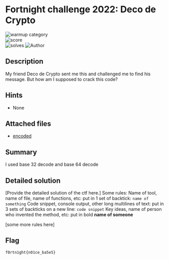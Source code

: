 # Fortnight challenge 2022: Deco de Crypto

![warmup category](https://img.shields.io/badge/Category-Cryptography-brightgreen.svg)  
![score](https://img.shields.io/badge/Score_after_CTF-200-blue.svg)  
![solves](https://img.shields.io/badge/Solves-34-lightgrey.svg)
![Author](https://img.shields.io/badge/Author-SpookyFish%234588-blue.svg) 

## Description
My friend Deco de Crypto sent me this and challenged me to find his message. But how am I supposed to crack this code?

## Hints
- None

## Attached files
- [encoded](https://raw.githubusercontent.com/compsec-hcmus/hcmus-fortnight-wu/main/Deco%20de%20Crypto/encoded)

## Summary
I used base 32 decode and base 64 decode

## Detailed solution
[Provide the detailed solution of the ctf here.]
Some rules:
Name of tool, name of file, name of functions, etc: put in 1 set of backtick:  `name of something`
Code snippet, console output, other long multilines of text: put in 3 sets of backticks on a new line: 
```code snippet```
Key ideas, name of person who invented the method, etc: put in bold **name of someone** 

[some more rules here]

## Flag
```
f0rtn1ght{n01ce_ba5e5}
```
